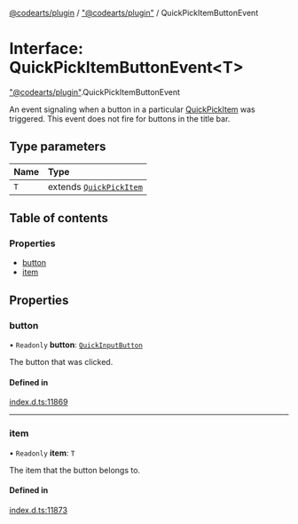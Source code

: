 [@codearts/plugin](../README.md) / ["@codearts/plugin"](../modules/_codearts_plugin_.md) / QuickPickItemButtonEvent

# Interface: QuickPickItemButtonEvent<T\>

["@codearts/plugin"](../modules/_codearts_plugin_.md).QuickPickItemButtonEvent

An event signaling when a button in a particular [QuickPickItem](codearts_plugin_.QuickPickItem.md) was triggered.
This event does not fire for buttons in the title bar.

## Type parameters

| Name | Type |
| :------ | :------ |
| `T` | extends [`QuickPickItem`](codearts_plugin_.QuickPickItem.md) |

## Table of contents

### Properties

- [button](codearts_plugin_.QuickPickItemButtonEvent.md#button)
- [item](codearts_plugin_.QuickPickItemButtonEvent.md#item)

## Properties

### button

• `Readonly` **button**: [`QuickInputButton`](codearts_plugin_.QuickInputButton.md)

The button that was clicked.

#### Defined in

[index.d.ts:11869](https://github.com/shuyaqian/cloudide-plugin-api/blob/3fbdd11/index.d.ts#L11869)

___

### item

• `Readonly` **item**: `T`

The item that the button belongs to.

#### Defined in

[index.d.ts:11873](https://github.com/shuyaqian/cloudide-plugin-api/blob/3fbdd11/index.d.ts#L11873)
